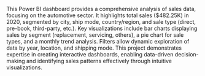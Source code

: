 This Power BI dashboard provides a comprehensive analysis of sales data, focusing on the automotive sector.
It highlights total sales ($482.25K) in 2020, segmented by city, ship mode, country/region, and sale type (direct, pre-book, third-party, etc.).
Key visualizations include bar charts displaying sales by segment (replacement, servicing, others), a pie chart for sale types, and a monthly trend analysis.
Filters allow dynamic exploration of data by year, location, and shipping mode. 
This project demonstrates expertise in creating interactive dashboards, enabling data-driven decision-making and identifying sales patterns effectively through intuitive visualizations.







